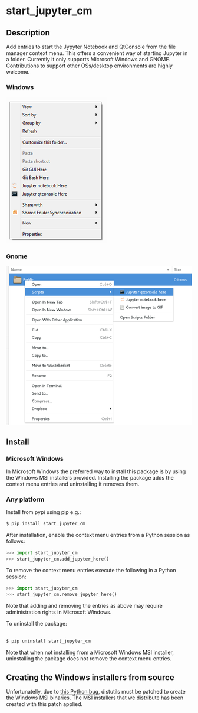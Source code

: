 # start_jupyter_cm

## Description

Add entries to start the Jypyter Notebook and QtConsole from the file manager
context menu. This offers a convenient way of starting Jupyter in a folder. Currently it only supports Microsoft Windows and GNOME. Contributions to support other OSs/desktop environments are highly welcome.

### Windows
![Jupyter context menu entries in windows](/images/jupyter_cm_windows.png)

### Gnome

![Jupyter context menu entries in windows](/images/jupyter_cm_gnome.png)

## Install

### Microsoft Windows

In Microsoft Windows the preferred way to install this package is by using the Windows MSI
installers provided. Installing the package adds the context menu entries and
uninstalling it removes them.

### Any platform

Install from pypi using pip e.g.:

```bash
$ pip install start_jupyter_cm
```

After installation, enable the context menu entries from a Python session as
follows:

```python
>>> import start_jupyter_cm
>>> start_jupyter_cm.add_jupyter_here()
```

To remove the context menu entries execute the following in a Python session:

```python
>>> import start_jupyter_cm
>>> start_jupyter_cm.remove_jupyter_here()
```

Note that adding and removing the entries as above may require administration rights in Microsoft Windows.

To uninstall the package:


```bash

$ pip uninstall start_jupyter_cm

```

Note that when not installing from a Microsoft Windows MSI installer, uninstalling the
package does not remove the context menu entries.

## Creating the Windows installers from source

Unfortunatelly, due to [this Python bug](http://bugs.python.org/issue13276),
distutils must be patched to create the Windows MSI binaries.
The MSI installers that we distribute has been created with this patch applied.
